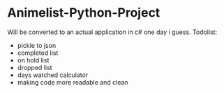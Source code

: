 # Animelist-Python-Project
Will be converted to an actual application in c# one day i guess.
Todolist:
- pickle to json
- completed list
- on hold list
- dropped list
- days watched calculator
- making code more readable and clean
